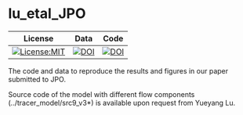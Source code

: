 # lu_etal_JPO

| License | Data | Code |
| --- | --- | --- | 
| [![License:MIT](https://img.shields.io/badge/License-MIT-lightgray.svg?style=flt-square)](https://opensource.org/licenses/MIT) | [![DOI](https://zenodo.org/badge/DOI/10.5281/zenodo.6886626.svg)](https://doi.org/10.5281/zenodo.6886626) | [![DOI](https://zenodo.org/badge/DOI/10.5281/zenodo.6946093.svg)](https://doi.org/10.5281/zenodo.6946093) |


The code and data to reproduce the results and figures in our paper submitted to JPO. 

Source code of the model with different flow components (../tracer_model/src9_v3*) is available upon request from Yueyang Lu.
